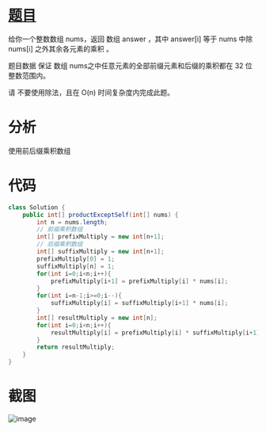 # [题目](https://leetcode.cn/problems/product-of-array-except-self/description/?envType=study-plan-v2&envId=top-interview-150)
给你一个整数数组 nums，返回 数组 answer ，其中 answer[i] 等于 nums 中除 nums[i] 之外其余各元素的乘积 。

题目数据 保证 数组 nums之中任意元素的全部前缀元素和后缀的乘积都在  32 位 整数范围内。

请 不要使用除法，且在 O(n) 时间复杂度内完成此题。
# 分析
使用前后缀乘积数组
# 代码
```java
class Solution {
    public int[] productExceptSelf(int[] nums) {
        int n = nums.length;
        // 前缀乘积数组
        int[] prefixMultiply = new int[n+1];
        // 后缀乘积数组
        int[] suffixMultiply = new int[n+1];
        prefixMultiply[0] = 1;
        suffixMultiply[n] = 1;
        for(int i=0;i<n;i++){
            prefixMultiply[i+1] = prefixMultiply[i] * nums[i];
        }
        for(int i=n-1;i>=0;i--){
            suffixMultiply[i] = suffixMultiply[i+1] * nums[i];
        }
        int[] resultMultiply = new int[n];
        for(int i=0;i<n;i++){
            resultMultiply[i] = prefixMultiply[i] * suffixMultiply[i+1];
        }
        return resultMultiply;
    }
}
```
# 截图
![image](https://github.com/user-attachments/assets/c11c9bec-8486-4608-91ac-f8cb4c5fbf6a)
